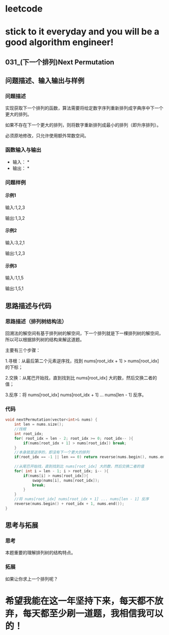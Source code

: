 # leetcode
# stick to it everyday and you will be a good algorithm engineer!
## 031_(下一个排列)Next Permutation
## 问题描述、输入输出与样例

### 问题描述

实现获取下一个排列的函数，算法需要将给定数字序列重新排列成字典序中下一个更大的排列。

如果不存在下一个更大的排列，则将数字重新排列成最小的排列（即升序排列）。

必须原地修改，只允许使用额外常数空间。

### 函数输入与输出

* 输入：
	* 
* 输出：
	* 
	
### 问题样例

#### 示例1

输入:1,2,3 

输出:1,3,2

#### 示例2
	
输入:3,2,1

输出:1,2,3

#### 示例3
	
输入:1,1,5

输出:1,5,1
		
## 思路描述与代码	
### 思路描述（排列树结构法）
回溯法的解空间有基于排列树的解空间，下一个排列就是下一棵排列树的解空间，所以可以根据排列树的结构来解这道题。

主要有三个步骤：

1.寻根：从最后第二个元素逆序找，找到 nums[root_idx + 1] > nums[root_idx] 的下标；

2.交换：从尾巴开始找，直到找到比 nums[root_idx] 大的数，然后交换二者的值；

3.反序：将 nums[root_idx] nums[root_idx + 1] ... nums[len - 1] 反序。

### 代码
```cpp
void nextPermutation(vector<int>& nums) {
	int len = nums.size();
	//找根
	int root_idx;
	for( root_idx = len - 2; root_idx >= 0; root_idx-- ){
		if(nums[root_idx + 1] > nums[root_idx]) break;
	}
	//本身就是逆序的，即没有下一个更大的排列
	if(root_idx == -1 || len == 0) return reverse(nums.begin(), nums.end());
	
	//从尾巴开始找，直到找到比 nums[root_idx] 大的数，然后交换二者的值
	for( int i = len - 1; i > root_idx; i-- ){
		if(nums[i] > nums[root_idx]){
			swap(nums[i], nums[root_idx]);
			break;
		}
	}
	//将 nums[root_idx] nums[root_idx + 1] ... nums[len - 1] 反序
	reverse(nums.begin() + root_idx + 1, nums.end());
}
```
## 思考与拓展
### 思考
本题重要的理解排列树的结构特点。
### 拓展
如果让你求上一个排列呢？


	  
# 希望我能在这一年坚持下来，每天都不放弃，每天都至少刷一道题，我相信我可以的！
